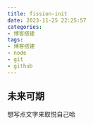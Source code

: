 ```yaml
---
title: fission-init
date: 2023-11-25 22:25:57
categories:
- 博客搭建
tags:
- 博客搭建
- node
- git
- github
---
```


## 未来可期

想写点文字来取悦自己哈


